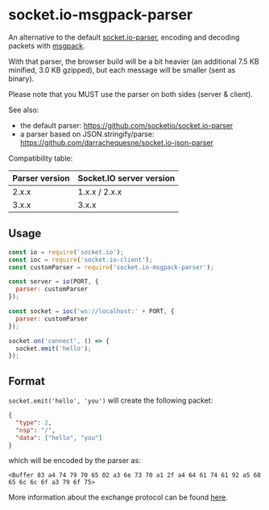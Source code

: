 
# socket.io-msgpack-parser

An alternative to the default [socket.io-parser](https://github.com/socketio/socket.io-parser), encoding and decoding packets with [msgpack](http://msgpack.org/).

With that parser, the browser build will be a bit heavier (an additional 7.5 KB minified, 3.0 KB gzipped), but each message will be smaller (sent as binary).

Please note that you MUST use the parser on both sides (server & client).

See also:

- the default parser: https://github.com/socketio/socket.io-parser
- a parser based on JSON.stringify/parse: https://github.com/darrachequesne/socket.io-json-parser

Compatibility table:

| Parser version | Socket.IO server version |
|----------------| ------------------------ |
| 2.x.x          | 1.x.x / 2.x.x            |
| 3.x.x          | 3.x.x                    |

## Usage

```js
const io = require('socket.io');
const ioc = require('socket.io-client');
const customParser = require('socket.io-msgpack-parser');

const server = io(PORT, {
  parser: customParser
});

const socket = ioc('ws://localhost:' + PORT, {
  parser: customParser
});

socket.on('connect', () => {
  socket.emit('hello');
});
```

## Format

`socket.emit('hello', 'you')` will create the following packet:

```json
{
  "type": 2,
  "nsp": "/",
  "data": ["hello", "you"]
}
```

which will be encoded by the parser as:

`<Buffer 83 a4 74 79 70 65 02 a3 6e 73 70 a1 2f a4 64 61 74 61 92 a5 68 65 6c 6c 6f a3 79 6f 75>`

More information about the exchange protocol can be found [here](https://github.com/socketio/socket.io-protocol).
